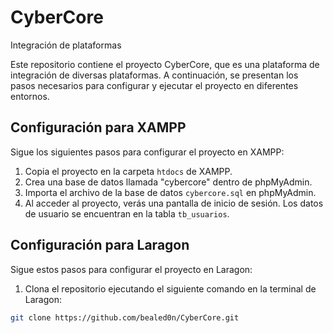 # CyberCore
Integración de plataformas

Este repositorio contiene el proyecto CyberCore, que es una plataforma de integración de diversas plataformas. A continuación, se presentan los pasos necesarios para configurar y ejecutar el proyecto en diferentes entornos.

## Configuración para XAMPP
Sigue los siguientes pasos para configurar el proyecto en XAMPP:

1. Copia el proyecto en la carpeta `htdocs` de XAMPP.
2. Crea una base de datos llamada "cybercore" dentro de phpMyAdmin.
3. Importa el archivo de la base de datos `cybercore.sql` en phpMyAdmin.
4. Al acceder al proyecto, verás una pantalla de inicio de sesión. Los datos de usuario se encuentran en la tabla `tb_usuarios`.

## Configuración para Laragon
Sigue estos pasos para configurar el proyecto en Laragon:

1. Clona el repositorio ejecutando el siguiente comando en la terminal de Laragon:
```bash
git clone https://github.com/bealed0n/CyberCore.git
```

